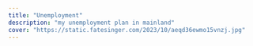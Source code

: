 ```yaml
---
title: "Unemployment"
description: "my unemployment plan in mainland"
cover: "https://static.fatesinger.com/2023/10/aeqd36ewmo15vnzj.jpg"
---
```

